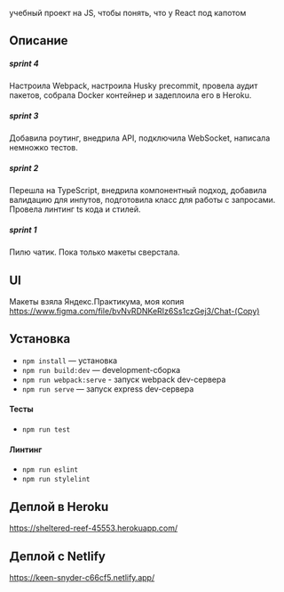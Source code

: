 учебный проект на JS, чтобы понять, что у React под капотом

## Описание

##### sprint 4

Настроила Webpack, настроила Husky precommit, провела аудит пакетов, собрала Docker контейнер и задеплоила его в Heroku.

##### sprint 3

Добавила роутинг, внедрила API, подключила WebSocket, написала немножко тестов.

##### sprint 2

Перешла на TypeScript, внедрила компонентный подход, добавила валидацию для инпутов, подготовила класс для работы с запросами. Провела линтинг ts кода и стилей.

##### sprint 1

Пилю чатик. Пока только макеты сверстала.

## UI

Макеты взяла Яндекс.Практикума, моя копия https://www.figma.com/file/bvNvRDNKeRIz6Ss1czGej3/Chat-(Copy)

## Установка

- `npm install` — установка
- `npm run build:dev` — development-сборка
- `npm run webpack:serve` - запуск webpack dev-сервера
- `npm run serve` — запуск express dev-сервера

#### Тесты

- `npm run test`

#### Линтинг

- `npm run eslint`
- `npm run stylelint`

## Деплой в Heroku

https://sheltered-reef-45553.herokuapp.com/

## Деплой с Netlify

https://keen-snyder-c66cf5.netlify.app/



